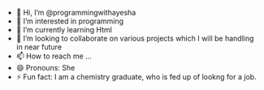 - 👋 Hi, I’m @programmingwithayesha
- 👀 I’m interested in programming
- 🌱 I’m currently learning Html
- 💞️ I’m looking to collaborate on various projects which I will be handling in near future
- 📫 How to reach me ...
- 😄 Pronouns: She
- ⚡ Fun fact: I am a chemistry graduate, who is fed up of lookng for a job.

<!---
programmingwithayesha/programmingwithayesha is a ✨ special ✨ repository because its `README.md` (this file) appears on your GitHub profile.
You can click the Preview link to take a look at your changes.
--->
